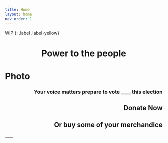 ```yaml
---
title: Home
layout: home
nav_order: 1
---
```

<html>
<style>


</style>
WIP
{: .label .label-yellow}
<h1 style="text-align:center; white-space: nowrap;">Power to the people</h1>
<h1 style="text-align:left; white-space: nowrap;">Photo</h1>
<h3 style="text-align:right; white-space: nowrap;">Your voice matters prepare to vote ____ this election</h3>
<h2 style="text-align:right; white-space: nowrap">Donate Now</h2>
<h2 style="text-align:right; white-space: nowrap">Or buy some of your merchandice</h2>
</html>
----

